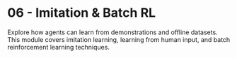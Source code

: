 # 06 - Imitation & Batch RL

Explore how agents can learn from demonstrations and offline datasets. This module covers imitation learning, learning from human input, and batch reinforcement learning techniques. 